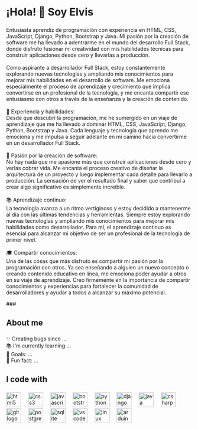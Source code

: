 <h1 align="left">¡Hola! 👋 Soy Elvis</h1>

###

<p align="left">Entusiasta aprendiz de programación con experiencia en HTML, CSS, JavaScript, Django, Python, Bootstrap y Java. Mi pasión por la creación de software me ha llevado a adentrarme en el mundo del desarrollo Full Stack, donde disfruto fusionar mi creatividad con mis habilidades técnicas para construir aplicaciones desde cero y llevarlas a producción.<br><br>Como aspirante a desarrollador Full Stack, estoy constantemente explorando nuevas tecnologías y ampliando mis conocimientos para mejorar mis habilidades en el desarrollo de software. Me emociona especialmente el proceso de aprendizaje y crecimiento que implica convertirse en un profesional de la tecnología, y me encanta compartir ese entusiasmo con otros a través de la enseñanza y la creación de contenido.<br><br>💼 Experiencia y habilidades:<br>Desde que descubrí la programación, me he sumergido en un viaje de aprendizaje que me ha llevado a dominar HTML, CSS, JavaScript, Django, Python, Bootstrap y Java. Cada lenguaje y tecnología que aprendo me emociona y me impulsa a seguir adelante en mi camino hacia convertirme en un desarrollador Full Stack.<br><br>🚀 Pasión por la creación de software:<br>No hay nada que me apasione más que construir aplicaciones desde cero y verlas cobrar vida. Me encanta el proceso creativo de diseñar la arquitectura de un proyecto y luego implementar cada detalle para llevarlo a producción. La sensación de ver el resultado final y saber que contribuí a crear algo significativo es simplemente increíble.<br><br>📚 Aprendizaje continuo:<br>La tecnología avanza a un ritmo vertiginoso y estoy decidido a mantenerme al día con las últimas tendencias y herramientas. Siempre estoy explorando nuevas tecnologías y ampliando mis conocimientos para mejorar mis habilidades como desarrollador. Para mí, el aprendizaje continuo es esencial para alcanzar mi objetivo de ser un profesional de la tecnología de primer nivel.<br><br>🎓 Compartir conocimientos:<br>Una de las cosas que más disfruto es compartir mi pasión por la programación con otros. Ya sea enseñando a alguien un nuevo concepto o creando contenido educativo en línea, me emociona poder ayudar a otros en su viaje de aprendizaje. Creo firmemente en la importancia de compartir conocimientos y experiencias para fortalecer la comunidad de desarrolladores y ayudar a todos a alcanzar su máximo potencial.</p>
###

<h2 align="left">About me</h2>

###

<p align="left">✨ Creating bugs since ...<br>📚 I'm currently learning ...<br>🎯 Goals: ...<br>🎲 Fun fact: ...</p>

###

<h2 align="left">I code with</h2>

###

<div align="left">
  <img src="https://cdn.jsdelivr.net/gh/devicons/devicon/icons/html5/html5-original.svg" height="40" alt="html5 logo"  />
  <img width="12" />
  <img src="https://cdn.jsdelivr.net/gh/devicons/devicon/icons/css3/css3-original.svg" height="40" alt="css3 logo"  />
  <img width="12" />
  <img src="https://cdn.jsdelivr.net/gh/devicons/devicon/icons/javascript/javascript-original.svg" height="40" alt="javascript logo"  />
  <img width="12" />
  <img src="https://cdn.jsdelivr.net/gh/devicons/devicon/icons/bootstrap/bootstrap-original.svg" height="40" alt="bootstrap logo"  />
  <img width="12" />
  <img src="https://cdn.jsdelivr.net/gh/devicons/devicon/icons/python/python-original.svg" height="40" alt="python logo"  />
  <img width="12" />
  <img src="https://cdn.jsdelivr.net/gh/devicons/devicon/icons/django/django-plain.svg" height="40" alt="django logo"  />
  <img width="12" />
  <img src="https://cdn.jsdelivr.net/gh/devicons/devicon/icons/java/java-original.svg" height="40" alt="java logo"  />
  <img width="12" />
  <img src="https://cdn.jsdelivr.net/gh/devicons/devicon/icons/csharp/csharp-original.svg" height="40" alt="csharp logo"  />
  <img width="12" />
  <img src="https://cdn.jsdelivr.net/gh/devicons/devicon/icons/git/git-original.svg" height="40" alt="git logo"  />
  <img width="12" />
  <img src="https://cdn.jsdelivr.net/gh/devicons/devicon/icons/postgresql/postgresql-original.svg" height="40" alt="postgresql logo"  />
  <img width="12" />
  <img src="https://cdn.jsdelivr.net/gh/devicons/devicon/icons/sqlite/sqlite-original.svg" height="40" alt="sqlite logo"  />
  <img width="12" />
  <img src="https://cdn.jsdelivr.net/gh/devicons/devicon/icons/vscode/vscode-original.svg" height="40" alt="vscode logo"  />
  <img width="12" />
  <img src="https://cdn.jsdelivr.net/gh/devicons/devicon/icons/linux/linux-original.svg" height="40" alt="linux logo"  />
  <img width="12" />
  <img src="https://cdn.jsdelivr.net/gh/devicons/devicon/icons/arduino/arduino-original.svg" height="40" alt="arduino logo"  />
</div>

###
